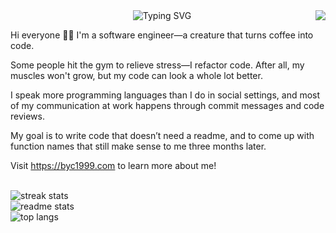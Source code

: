 <div>
  <img src="https://api.visitorbadge.io/api/VisitorHit?user=bingyangchen&countColor=%234c8bf5" align="right" />
</div>

<div align="center">
  <img align="center" src="https://readme-typing-svg.herokuapp.com?font=Calibri&size=24&duration=3000&color=4C8BF5&center=true&vCenter=true&width=300%&lines=coding;building;dreaming" alt="Typing SVG" />
</div>

Hi everyone 👋🏻 I'm a software engineer—a creature that turns coffee into code.

Some people hit the gym to relieve stress—I refactor code. After all, my muscles won't grow, but my code can look a whole lot better.

I speak more programming languages than I do in social settings, and most of my communication at work happens through commit messages and code reviews.

My goal is to write code that doesn’t need a readme, and to come up with function names that still make sense to me three months later.

Visit <https://byc1999.com> to learn more about me!

<br/>

<div>
  <img src="https://github-readme-streak-stats-salesp07.vercel.app/?user=bingyangchen&count_private=true&theme=system&border_radius=10" alt="streak stats"/>
  <br/>
  <img src="https://github-readme-stats-salesp07.vercel.app/api?username=bingyangchen&count_private=true&show_icons=true&theme=system&rank_icon=github&border_radius=10" alt="readme stats" />
  <br/>
  <img src="https://github-readme-stats-salesp07.vercel.app/api/top-langs/?username=bingyangchen&hide=HTML&langs_count=8&layout=compact&theme=system&border_radius=10&size_weight=0.5&count_weight=0.5&exclude_repo=github-readme-stats" alt="top langs" />
</div>
